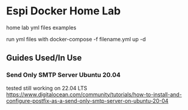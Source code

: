# Espi Docker Home Lab
 home lab yml files examples



run yml files with docker-compose -f filename.yml up -d



## Guides Used/In Use
### Send Only SMTP Server Ubuntu 20.04
tested still working on 22.04 LTS
https://www.digitalocean.com/community/tutorials/how-to-install-and-configure-postfix-as-a-send-only-smtp-server-on-ubuntu-20-04

